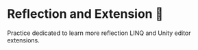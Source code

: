 # Reflection and Extension 🤯
Practice dedicated to learn more reflection LINQ and Unity editor extensions.